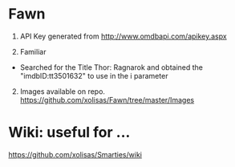 # Fawn

1. API Key generated from http://www.omdbapi.com/apikey.aspx 

2. Familiar
  - Searched for the Title Thor: Ragnarok and obtained the  "imdbID:tt3501632" to use in the i parameter
  
2. Images available on repo.  https://github.com/xolisas/Fawn/tree/master/Images  

# Wiki: useful for ...

https://github.com/xolisas/Smarties/wiki
